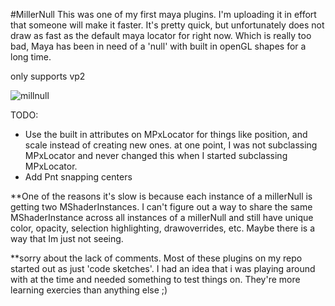 #MillerNull
This was one of my first maya plugins.  I'm uploading it in effort that someone will make it faster.  It's pretty quick, but unfortunately does not draw as fast as the default maya locator for right now.  Which is really too bad, Maya has been in need of a 'null' with built in openGL shapes for a long time.

only supports vp2

![millnull](https://cloud.githubusercontent.com/assets/12991367/17464532/0539a08c-5c96-11e6-9dd7-1e1a50b93961.png)

TODO:
- Use the built in attributes on MPxLocator for things like position, and scale instead of creating new ones.  at one point, I was not subclassing MPxLocator and never changed this when I started subclassing MPxLocator.
- Add Pnt snapping centers

**One of the reasons it's slow is because each instance of a millerNull is getting two MShaderInstances.  I can't figure out a way to share the same MShaderInstance across all instances of a millerNull and still have unique color, opacity, selection highlighting, drawoverrides, etc.  Maybe there is a way that Im just not seeing.

**sorry about the lack of comments.  Most of these plugins on my repo started out as just 'code sketches'. I had an idea that i was playing around with at the time and needed something to test things on. They're more learning exercies than anything else ;)
